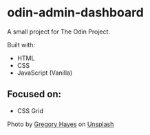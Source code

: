 # odin-admin-dashboard
A small project for The Odin Project.

Built with:
- HTML
- CSS
- JavaScript (Vanilla)

## Focused on:
- CSS Grid

Photo by <a href="https://unsplash.com/@gregoryallen?utm_source=unsplash&utm_medium=referral&utm_content=creditCopyText">Gregory Hayes</a> on <a href="https://unsplash.com/photos/SCbycmUSAaE?utm_source=unsplash&utm_medium=referral&utm_content=creditCopyText">Unsplash</a>
  
